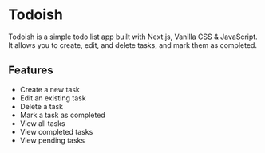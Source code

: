 # Todoish

Todoish is a simple todo list app built with Next.js, Vanilla CSS & JavaScript. It allows you to create, edit, and delete tasks, and mark them as completed.

## Features

- Create a new task
- Edit an existing task
- Delete a task
- Mark a task as completed
- View all tasks
- View completed tasks
- View pending tasks